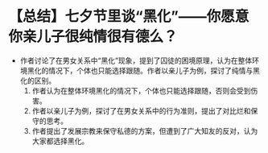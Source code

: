 # 【总结】七夕节里谈“黑化”——你愿意你亲儿子很纯情很有德么？

-   作者讨论了在男女关系中“黑化”现象，提到了囚徒的困境原理，认为在整体环境黑化的情况下，个体也只能选择跟随。作者以亲儿子为例，探讨了纯情与黑化的区别。
    1.  作者认为在整体环境黑化的情况下，个体也只能选择跟随，否则会受到伤害。
    2.  作者以亲儿子为例，探讨了在男女关系中的行为准则，提出了对比烂和保守的思考。
    3.  作者提出了发展宗教来保守私德的方案，但遭到了广大知友的反对，认为大家都选择黑化。